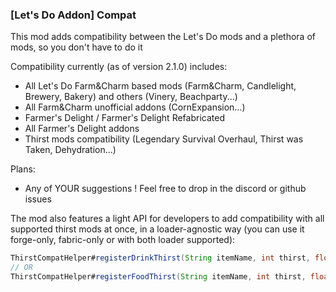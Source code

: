 ### \[Let's Do Addon\] Compat

This mod adds compatibility between the Let's Do mods and a plethora of mods, so you don't have to do it

Compatibility currently (as of version 2.1.0) includes:
* All Let's Do Farm&Charm based mods (Farm&Charm, Candlelight, Brewery, Bakery) and others (Vinery, Beachparty...)
* All Farm&Charm unofficial addons (CornExpansion…)
* Farmer's Delight / Farmer's Delight Refabricated
* All Farmer's Delight addons
* Thirst mods compatibility (Legendary Survival Overhaul, Thirst was Taken, Dehydration...)

Plans:
* Any of YOUR suggestions ! Feel free to drop in the discord or github issues

The mod also features a light API for developers to add compatibility with all supported thirst mods at once, in a loader-agnostic way (you can use it forge-only, fabric-only or with both loader supported):
```java
ThirstCompatHelper#registerDrinkThirst(String itemName, int thirst, float quench);
// OR
ThirstCompatHelper#registerFoodThirst(String itemName, int thirst, float quench);
```

